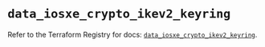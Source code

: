 # `data_iosxe_crypto_ikev2_keyring`

Refer to the Terraform Registry for docs: [`data_iosxe_crypto_ikev2_keyring`](https://registry.terraform.io/providers/ciscodevnet/iosxe/0.9.3/docs/data-sources/crypto_ikev2_keyring).
